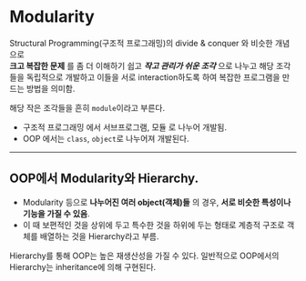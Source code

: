 # Modularity

Structural Programming(구조적 프로그래밍)의 divide & conquer 와 비슷한 개념으로  
**크고 복잡한 문제** 를 
좀 더 이해하기 쉽고 ***작고 관리가 쉬운 조각*** 으로 나누고 
해당 조각들을 독립적으로 개발하고 이들을 서로 interaction하도록 하여 복잡한 프로그램을 만드는 방법을 의미함.  
  
해당 작은 조각들을 흔히 `module`이라고 부른다. 

* 구조적 프로그래밍 에서 서브프로그램, 모듈 로 나누어 개발됨.
* OOP 에서는 `class`, `object`로 나누어져 개발된다.

---

## OOP에서 Modularity와 Hierarchy.

- Modularity 등으로 **나누어진 여러 object(객체)들** 의 경우, **서로 비슷한 특성이나 기능을 가질 수 있음**.
- 이 때 보편적인 것을 상위에 두고 특수한 것을 하위에 두는 형태로 계층적 구조로 객체를 배열하는 것을 Hierarchy라고 부름.

Hierarchy를 통해 OOP는 높은 재생산성을 가질 수 있다. 일반적으로 OOP에서의 Hierarchy는 inheritance에 의해 구현된다.